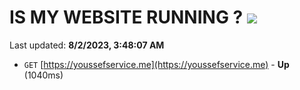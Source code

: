 # IS MY WEBSITE RUNNING ? [![](https://img.shields.io/static/v1?label=Sponsor&message=%E2%9D%A4&logo=GitHub&color=%23fe8e86)](https://github.com/sponsors/<username>)

Last updated: **8/2/2023, 3:48:07 AM**

- `GET` [https://youssefservice.me](https://youssefservice.me) - **Up** (1040ms)
